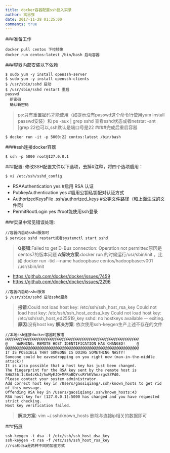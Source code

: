 ```yaml
---
title: docker容器配置ssh登入实录
author: 高思强
date: 2017-11-28 01:25:00
comments: true
---
```


###准备工作
```code
docker pull centos 下拉镜像
docker run centos:latest /bin/bash 启动容器
```
###容器内部安装以下依赖
```code
$ sudo yum -y install openssh-server
$ sudo yum -y install openssh-clients
$ /usr/sbin/sshd 启动
$ /usr/sbin/sshd restart 重启
passwd
  新密码
  确认新密码
```

>ps:只有重置密码才能使用（如提示没有passwd这个命令行使用yum install passwd安装）和 ps -aux | grep sshd 查看sshd状态或者netstat -ant |grep 22也可以,ssh默认是端口号是22
####完成后重启容器
```code
$ docker run -it -p 5000:22 contos:latest /bin/bash
```
####ssh连接docker容器
```code
$ ssh -p 5000 root@127.0.0.1
```
###配置:
修改SSH配置文件以下选项，去掉#注释，将四个选项启用：
```code
$ vi /etc/ssh/sshd_config
```
- RSAAuthentication yes #启用 RSA 认证
- PubkeyAuthentication yes #启用公钥私钥配对认证方式
- AuthorizedKeysFile .ssh/authorized_keys #公钥文件路径（和上面生成的文件同）
- PermitRootLogin yes #root能使用ssh登录

###实录中常见错误处理:
```code
//容器内启动sshd服务时
$ service sshd restart或者systemctl start sshd
```
>**Q报错**:Failed to get D-Bus connection: Operation not permitted原因是centos7的版本问题
**A解决方案**:docker run 的时候运行/usr/sbin/init 。比如
docker run -tid --name hadoopbase centos/hadoopbase:v001 /usr/sbin/init
- https://github.com/docker/docker/issues/7459 
- https://github.com/docker/docker/issues/2296

```code
//容器内启动sshd服务
$ /usr/sbin/sshd 启动sshd服务
```
>**报错**:Could not load host key: /etc/ssh/ssh_host_rsa_key
Could not load host key: /etc/ssh/ssh_host_ecdsa_key
Could not load host key: /etc/ssh/ssh_host_ed25519_key
sshd: no hostkeys available -- exiting.
**原因**:没有host key
**解决方案**: 依次使用ssh-keygen生产上述不存在的文件

```code
//本地ssh连接docker容器时报错
@@@@@@@@@@@@@@@@@@@@@@@@@@@@@@@@@@@@@@@@@@@@@@@@@@@@@@@@@@@
@    WARNING: REMOTE HOST IDENTIFICATION HAS CHANGED!     @
@@@@@@@@@@@@@@@@@@@@@@@@@@@@@@@@@@@@@@@@@@@@@@@@@@@@@@@@@@@
IT IS POSSIBLE THAT SOMEONE IS DOING SOMETHING NASTY!
Someone could be eavesdropping on you right now (man-in-the-middle attack)!
It is also possible that a host key has just been changed.
The fingerprint for the RSA key sent by the remote host is
SHA256:1c8m4zKkJ/hwMyEJQ+MFRnBQYssRYhKVhmzrgsSZPd0.
Please contact your system administrator.
Add correct host key in /Users/gaosiqiang/.ssh/known_hosts to get rid of this message.
Offending RSA key in /Users/gaosiqiang/.ssh/known_hosts:43
RSA host key for [127.0.0.1]:5000 has changed and you have requested strict checking.
Host key verification failed.
```
>**解决方案**:
vim ~/.ssh/known_hosts
删除与连接ip相关的数据即可

###拓展
```code
ssh-keygen -t dsa -f /etc/ssh/ssh_host_dsa_key
ssh-keygen -t rsa -f /etc/ssh/ssh_host_rsa_key
//rsa和dsa是两种不同的加密方式
```